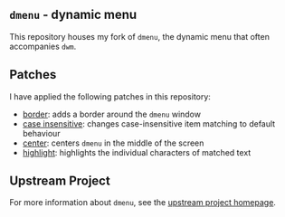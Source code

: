 `dmenu` - dynamic menu
--------------------
This repository houses my fork of `dmenu`, the dynamic menu that often accompanies `dwm`.

Patches
-------
I have applied the following patches in this repository:

- [border](https://tools.suckless.org/dmenu/patches/border): adds a border around the `dmenu` window
- [case insensitive](https://tools.suckless.org/dmenu/patches/case-insensitive): changes
  case-insensitive item matching to default behaviour
- [center](https://tools.suckless.org/dmenu/patches/center): centers `dmenu` in the middle of the
  screen
- [highlight](https://tools.suckless.org/dmenu/patches/highlight): highlights the individual
  characters of matched text

Upstream Project
----------------
For more information about `dmenu`, see the [upstream project
homepage](https://tools.suckless.org/dmenu).

